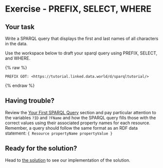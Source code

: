 # Exercise - PREFIX, SELECT, WHERE

## Your task

Write a SPARQL query that displays the first and last names of all characters in the data.

Use the workspace below to draft your sparql query using PREFIX, SELECT, and WHERE.

{% raw  %}
~~~~
PREFIX GOT: <https://tutorial.linked.data.world/d/sparqltutorial/>
~~~~
{% endraw  %}

## Having trouble?


Review the [Your First SPARQL Query](./Your_First_Sparql_Query.md) section and pay particular attention to the variables `?ID` and `?FName` and how the SPARQL query fills those with the correct values using their associated property names for each resource. Remember, a query should follow the same format as an RDF data statement: `{ Resource propertyName propertyValue }`

## Ready for the solution?
Head to [the solution](./exercise_YFSQ_solution.md) to see our implementation of the solution.
